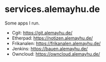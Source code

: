# services.alemayhu.de

Some apps I run.

- Cgit: https://git.alemayhu.de/
- Etherpad: https://notizen.alemayhu.de/
- Frikanalen: https://frikanalen.alemayhu.de/
- Jenkins: https://bauen.alemayhu.de/
- Owncloud: https://owncloud.alemayhu.de/
